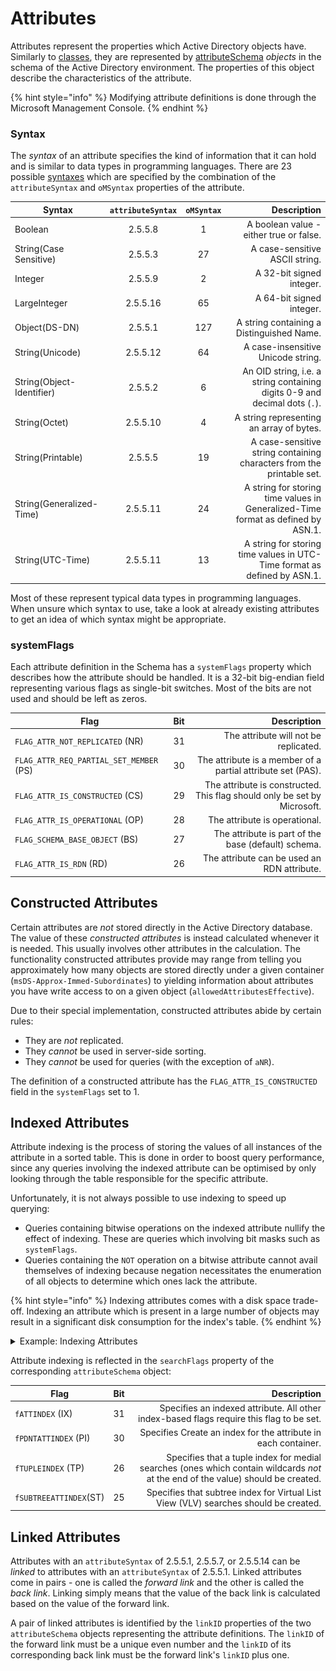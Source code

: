# Attributes

Attributes represent the properties which Active Directory objects have. Similarly to [classes](classes.md), they are represented by [attributeSchema](https://learn.microsoft.com/en-us/windows/win32/ad/characteristics-of-attributes) _objects_ in the schema of the Active Directory environment. The properties of this object describe the characteristics of the attribute.

{% hint style="info" %}
Modifying attribute definitions is done through the Microsoft Management Console.
{% endhint %}

### Syntax

The _syntax_ of an attribute specifies the kind of information that it can hold and is similar to data types in programming languages. There are 23 possible [syntaxes](https://learn.microsoft.com/en-us/windows/win32/adschema/syntaxes) which are specified by the combination of the `attributeSyntax` and `oMSyntax` properties of the attribute.

| Syntax                    | `attributeSyntax` | `oMSyntax` |                                                                      Description |
| ------------------------- | :---------------: | :--------: | -------------------------------------------------------------------------------: |
| Boolean                   |      2.5.5.8      |      1     |                                          A boolean value - either true or false. |
| String(Case Sensitive)    |      2.5.5.3      |     27     |                                                   A case-sensitive ASCII string. |
| Integer                   |      2.5.5.9      |      2     |                                                         A 32-bit signed integer. |
| LargeInteger              |      2.5.5.16     |     65     |                                                         A 64-bit signed integer. |
| Object(DS-DN)             |      2.5.5.1      |     127    |                                        A string containing a Distinguished Name. |
| String(Unicode)           |      2.5.5.12     |     64     |                                               A case-insensitive Unicode string. |
| String(Object-Identifier) |      2.5.5.2      |      6     |       An OID string, i.e. a string containing digits 0-9 and decimal dots (`.`). |
| String(Octet)             |      2.5.5.10     |      4     |                                         A string representing an array of bytes. |
| String(Printable)         |      2.5.5.5      |     19     |            A case-sensitive string containing characters from the printable set. |
| String(Generalized-Time)  |      2.5.5.11     |     24     | A string for storing time values in Generalized-Time format as defined by ASN.1. |
| String(UTC-Time)          |      2.5.5.11     |     13     |         A string for storing time values in UTC-Time format as defined by ASN.1. |

Most of these represent typical data types in programming languages. When unsure which syntax to use, take a look at already existing attributes to get an idea of which syntax might be appropriate.

### systemFlags

Each attribute definition in the Schema has a `systemFlags` property which describes how the attribute should be handled. It is a 32-bit big-endian field representing various flags as single-bit switches. Most of the bits are not used and should be left as zeros.

| Flag                                    | Bit |                                                              Description |
| --------------------------------------- | :-: | -----------------------------------------------------------------------: |
| `FLAG_ATTR_NOT_REPLICATED` (NR)         |  31 |                                    The attribute will not be replicated. |
| `FLAG_ATTR_REQ_PARTIAL_SET_MEMBER` (PS) |  30 |              The attribute is a member of a partial attribute set (PAS). |
| `FLAG_ATTR_IS_CONSTRUCTED` (CS)         |  29 | The attribute is constructed. This flag should only be set by Microsoft. |
| `FLAG_ATTR_IS_OPERATIONAL` (OP)         |  28 |                                            The attribute is operational. |
| `FLAG_SCHEMA_BASE_OBJECT` (BS)          |  27 |                      The attribute is part of the base (default) schema. |
| `FLAG_ATTR_IS_RDN` (RD)                 |  26 |                              The attribute can be used an RDN attribute. |

## Constructed Attributes

Certain attributes are _not_ stored directly in the Active Directory database. The value of these _constructed attributes_ is instead calculated whenever it is needed. This usually involves other attributes in the calculation. The functionality constructed attributes provide may range from telling you approximately how many objects are stored directly under a given container (`msDS-Approx-Immed-Subordinates`) to yielding information about attributes you have write access to on a given object (`allowedAttributesEffective`).

Due to their special implementation, constructed attributes abide by certain rules:

* They are _not_ replicated.
* They _cannot_ be used in server-side sorting.
* They _cannot_ be used for queries (with the exception of `aNR`).

The definition of a constructed attribute has the `FLAG_ATTR_IS_CONSTRUCTED` field in the `systemFlags` set to 1.

## Indexed Attributes

Attribute indexing is the process of storing the values of all instances of the attribute in a sorted table. This is done in order to boost query performance, since any queries involving the indexed attribute can be optimised by only looking through the table responsible for the specific attribute.

Unfortunately, it is not always possible to use indexing to speed up querying:

* Queries containing bitwise operations on the indexed attribute nullify the effect of indexing. These are queries which involving bit masks such as `systemFlags`.
* Queries containing the `NOT` operation on a bitwise attribute cannot avail themselves of indexing because negation necessitates the enumeration of all objects to determine which ones lack the attribute.

{% hint style="info" %}
Indexing attributes comes with a disk space trade-off. Indexing an attribute which is present in a large number of objects may result in a significant disk consumption for the index's table.
{% endhint %}

<details>

<summary>Example: Indexing Attributes</summary>

To specify that an attribute should be indexed, right-click on the attribute in the MMC and click `Properties`. In the properties, simply tick `Index this attribute`:

<img src="../../../../.gitbook/assets/Index Attribute.png" alt="" data-size="original">

</details>

Attribute indexing is reflected in the `searchFlags` property of the corresponding `attributeSchema` object:

| Flag                   | Bit |                                                                                                                      Description |
| ---------------------- | :-: | -------------------------------------------------------------------------------------------------------------------------------: |
| `fATTINDEX` (IX)       |  31 |                                         Specifies an indexed attribute. All other index-based flags require this flag to be set. |
| `fPDNTATTINDEX` (PI)   |  30 |                                                                   Specifies Create an index for the attribute in each container. |
| `fTUPLEINDEX` (TP)     |  26 | Specifies that a tuple index for medial searches (ones which contain wildcards _not_ at the end of the value) should be created. |
| `fSUBTREEATTINDEX`(ST) |  25 |                                             Specifies that subtree index for Virtual List View (VLV) searches should be created. |

## Linked Attributes

Attributes with an `attributeSyntax` of 2.5.5.1, 2.5.5.7, or 2.5.5.14 can be _linked_ to attributes with an `attributeSyntax` of 2.5.5.1. Linked attributes come in pairs - one is called the _forward link_ and the other is called the _back link_. Linking simply means that the value of the back link is calculated based on the value of the forward link.

A pair of linked attributes is identified by the `linkID` properties of the two `attributeSchema` objects representing the attribute definitions. The `linkID` of the forward link must be a unique even number and the `linkID` of its corresponding back link must be the forward link's `linkID` plus one.
